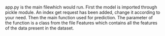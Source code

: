 app.py is the main filewhich would run. First the model is imported through pickle module. An index get request has been added, change it according to your need. Then the main function used for prediction. The parameter of the function is a class from the file Features which contains all the features of the data present in the dataset.
